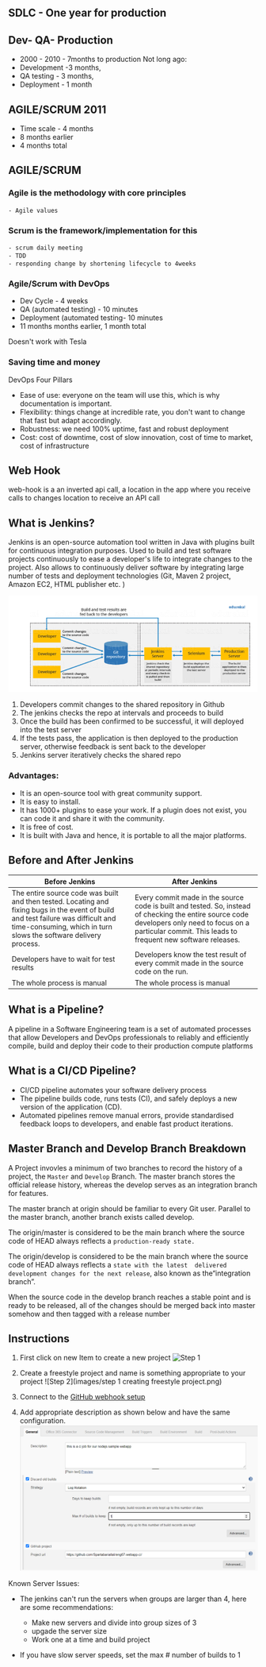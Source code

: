 ## SDLC - One year for production 

## Dev- QA- Production 
- 2000 - 2010 - 7months to production 
Not long ago: 
- Development -3 months, 
- QA testing - 3 months, 
- Deployment - 1 month

## AGILE/SCRUM 2011
- Time scale - 4 months
- 8 months earlier
- 4 months total  

## AGILE/SCRUM 
### Agile is the methodology with core principles
    - Agile values
### Scrum is the framework/implementation for this
    - scrum daily meeting
    - TDD
    - responding change by shortening lifecycle to 4weeks

### Agile/Scrum with DevOps
- Dev Cycle - 4 weeks 
- QA  (automated testing) - 10 minutes
- Deployment (automated testing- 10 minutes
- 11 months months earlier, 1 month total

Doesn't work with Tesla

### Saving time and money 
DevOps Four Pillars
- Ease of use: everyone on the team will use this, which is why documentation is important.
- Flexibility: things change at incredible rate, you don't want to change that fast but adapt accordingly.
- Robustness: we need 100% uptime, fast and robust deployment
- Cost: cost of downtime, cost of slow innovation, cost of time to market, cost of infrastructure

## Web Hook
web-hook is a an inverted api call, a location in the app where you receive calls to changes 
location to receive an API call 


## What is Jenkins?
Jenkins is an open-source automation tool written in Java with plugins built for continuous integration purposes. Used to build
and test software projects continuously to ease a developer's life to integrate changes to the project. Also
allows to continuously deliver software by integrating large number of tests and deployment technologies
(Git, Maven 2 project, Amazon EC2, HTML publisher etc.
)

![Jenkins-diagram](images/jenkins-build-test-deploy.png)
1. Developers commit changes to the shared repository in Github
2. The jenkins checks the repo at intervals and proceeds to build 
3. Once the build has been confirmed to be successful, it will deployed into the test server
4. If the tests pass, the application is then deployed to the production server, otherwise feedback is sent back to the developer
5. Jenkins server iteratively checks the shared repo 

### Advantages: 
- It is an open-source tool with great community support.
- It is easy to install.
- It has 1000+ plugins to ease your work. If a plugin does not exist, you can code it and share it with the community.
- It is free of cost.
- It is built with Java and hence, it is portable to all the major platforms.

## Before and After Jenkins

Before Jenkins | After Jenkins
|--------------| -------------|
|The entire source code was built and then tested. Locating and fixing bugs in the event of build and test failure was difficult and time-consuming, which in turn slows the software delivery process.| Every commit made in the source code is built and tested. So, instead of checking the entire source code developers only need to focus on a particular commit. This leads to frequent new software releases.
Developers have to wait for test results|Developers know the test result of every commit made in the source code on the run.
The whole process is manual	|The whole process is manual	|

## What is a Pipeline?
A pipeline in a Software Engineering team is a set of automated processes that allow Developers and DevOps professionals to reliably and efficiently compile, build and deploy their code to their production compute platforms

## What is a CI/CD Pipeline?
- CI/CD pipeline automates your software delivery process
- The pipeline builds code, runs tests (CI), and safely deploys a new version of the application (CD).
- Automated pipelines remove manual errors, provide standardised feedback loops to developers, and enable fast product iterations.

## Master Branch and Develop Branch Breakdown
A Project invovles a minimum of two branches to record the history of a project, the ```Master``` and ```Develop``` Branch.
The master branch stores the official release history, whereas the develop serves as an integration branch for features. 

The master branch at origin should be familiar to every Git user. Parallel to the master branch, another branch exists 
called develop.

The origin/master is considered to be the main branch where the source code of HEAD always reflects a ```production-ready state.```

The origin/develop is considered to be the main branch where the source code of HEAD always reflects a ```state with the latest 
delivered development changes for the next release```, also known as the“integration branch”. 

When the source code in the develop branch reaches a stable point and is ready to be released, all of the changes 
should be merged back into master somehow and then tagged with a release number

## Instructions 
1. First click on new Item to create a new project
![Step 1](images/Step_0_clickStep_0_click.png)
	
2. Create a freestyle project and name is something appropriate to your project 
![Step 2](images/step 1 creating freestyle project.png)

3. Connect to the [GitHub webhook setup](link)

4. Add appropriate description as shown below and have the same configuration.
![Step 3](images/step_2_configuring_settings_in_general.png)

Known Server Issues:
- The jenkins can't run the servers when groups are larger than 4, here are some recommendations:
	- Make new servers and divide into group sizes of 3 
	- upgade the server size 
	- Work one at a time and build project 
 
- If you have slow server speeds, set the max # number of builds to 1  





